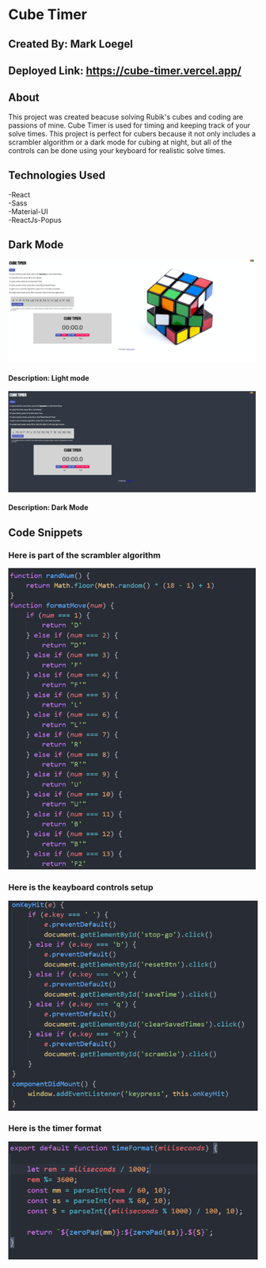 # Cube Timer

## Created By: Mark Loegel

## Deployed Link: https://cube-timer.vercel.app/

## About

This project was created beacuse solving Rubik's cubes and coding are passions of mine. Cube Timer is used for timing and keeping track of your solve times. This project is perfect for cubers because it not only includes a scrambler algorithm or a dark mode for cubing at night, but all of the controls can be done using your keyboard for realistic solve times.

## Technologies Used

-React <br>
-Sass <br>
-Material-UI <br>
-ReactJs-Popus <br>

## Dark Mode

<img src="./src/styles/imgs/Light.PNG" width = "500" />

#### Description: Light mode

<img src="./src/styles/imgs/Dark.PNG" width = "500" />

#### Description: Dark Mode

## Code Snippets

### Here is part of the scrambler algorithm

<img src="./src/styles/imgs/Scrambler.PNG" width = "500" />

### Here is the keayboard controls setup

<img src="./src/styles/imgs/keyboard.PNG" width = "600" />

### Here is the timer format

<img src="./src/styles/imgs/FormatTimer.PNG" width = "800" />
